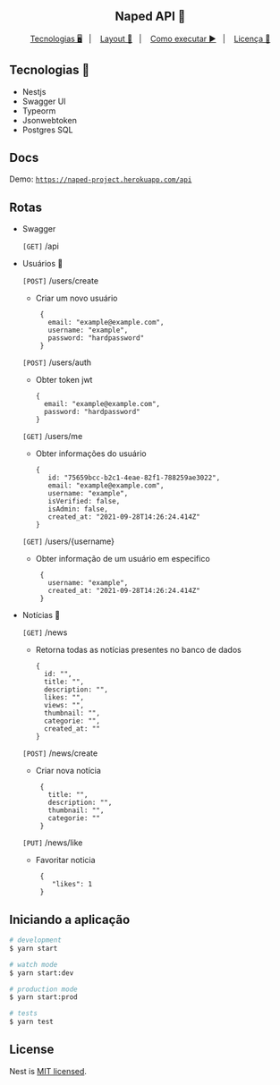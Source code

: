 <h2 align="center">Naped API 🎥</h2>

<p align="center">
  <a href="/">Tecnologias 🖥️</a>&nbsp;&nbsp;&nbsp;|&nbsp;&nbsp;&nbsp; 
  <a href="/">Layout 🎨</a>&nbsp;&nbsp;&nbsp;|&nbsp;&nbsp;&nbsp;
  <a href="/">Como executar ▶️</a>&nbsp;&nbsp;&nbsp;|&nbsp;&nbsp;&nbsp;
  <a href="/">Licença 📖</a>
</p>

## Tecnologias 🔭
  - Nestjs
  - Swagger UI
  - Typeorm
  - Jsonwebtoken
  - Postgres SQL

## Docs

Demo: <a href="https://naped-project.herokuapp.com">`https://naped-project.herokuapp.com/api`</a>
  

## Rotas

   - Swagger

      `[GET]` /api

   - Usuários :rocket:

      `[POST]` /users/create
       - Criar um novo usuário

              {
                email: "example@example.com",
                username: "example",
                password: "hardpassword"
              }
      `[POST]` /users/auth
      - Obter token jwt

            {
              email: "example@example.com",
              password: "hardpassword"
            }

       `[GET]` /users/me
       - Obter informações do usuário

             {
                id: "75659bcc-b2c1-4eae-82f1-788259ae3022",
                email: "example@example.com",
                username: "example",
                isVerified: false,
                isAdmin: false,
                created_at: "2021-09-28T14:26:24.414Z"
             }

       `[GET]` /users/{username}
       - Obter informação de um usuário em especifico

              {
                username: "example",
                created_at: "2021-09-28T14:26:24.414Z"
              }
   
   - Notícias :rocket:
   
      `[GET]` /news
      - Retorna todas as notícias presentes no banco de dados
      
            {
              id: "",
              title: "",
              description: "",
              likes: "",
              views: "", 
              thumbnail: "",
              categorie: "",
              created_at: ""
            }
            
     `[POST]` /news/create
     - Criar nova notícia

            {
              title: "",
              description: "",
              thumbnail: "",
              categorie: ""
            }
            
     `[PUT]` /news/like
      - Favoritar noticia

             {
                "likes": 1
             }
            

## Iniciando a aplicação

```bash
# development
$ yarn start

# watch mode
$ yarn start:dev

# production mode
$ yarn start:prod

# tests 
$ yarn test
```

## License

Nest is [MIT licensed](LICENSE).
